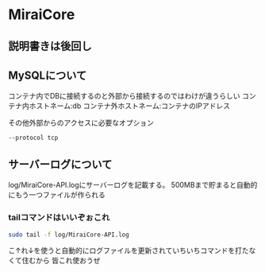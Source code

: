 # MiraiCore
## 説明書きは後回し

## MySQLについて
コンテナ内でDBに接続するのと外部から接続するのではわけが違うらしい
コンテナ内ホストネーム:db
コンテナ外ホストネーム:コンテナのIPアドレス

その他外部からのアクセスに必要なオプション
```
--protocol tcp
```
## サーバーログについて
log/MiraiCore-API.logにサーバーログを記載する。
500MBまで貯まると自動的にもう一つファイルが作られる
### tailコマンドはいいぞぉこれ
``` sh
sudo tail -f log/MiraiCore-API.log
```
こ↑れ↓を使うと自動的にログファイルを更新されていちいちコマンドを打たなくて住むから
皆これ使おうぜ